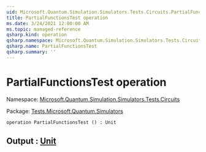 ```yaml
---
uid: Microsoft.Quantum.Simulation.Simulators.Tests.Circuits.PartialFunctionsTest
title: PartialFunctionsTest operation
ms.date: 3/24/2021 12:00:00 AM
ms.topic: managed-reference
qsharp.kind: operation
qsharp.namespace: Microsoft.Quantum.Simulation.Simulators.Tests.Circuits
qsharp.name: PartialFunctionsTest
qsharp.summary: ''
---
```


# PartialFunctionsTest operation

Namespace: [Microsoft.Quantum.Simulation.Simulators.Tests.Circuits](xref:Microsoft.Quantum.Simulation.Simulators.Tests.Circuits)

Package: [Tests.Microsoft.Quantum.Simulators](https://nuget.org/packages/Tests.Microsoft.Quantum.Simulators)




```qsharp
operation PartialFunctionsTest () : Unit
```


## Output : [Unit](xref:microsoft.quantum.lang-ref.unit)

